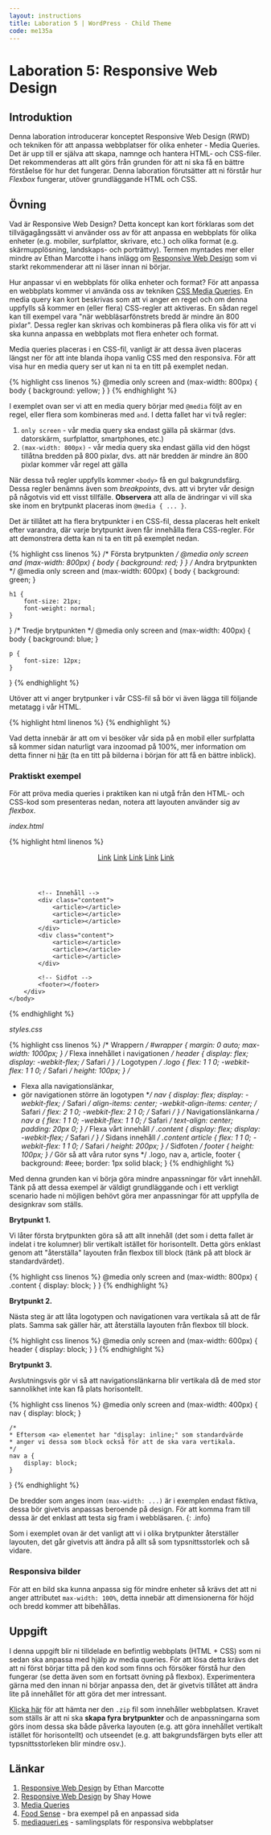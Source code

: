 ```yaml
---
layout: instructions
title: Laboration 5 | WordPress - Child Theme
code: me135a
---
```


# Laboration 5: Responsive Web Design

## Introduktion

Denna laboration introducerar konceptet Responsive Web Design (RWD) och tekniken för att anpassa webbplatser för olika enheter - Media Queries. Det är upp till er själva att skapa, namnge och hantera HTML- och CSS-filer. Det rekommenderas att allt görs från grunden för att ni ska få en bättre förståelse för hur det fungerar. Denna laboration förutsätter att ni förstår hur _Flexbox_ fungerar, utöver grundläggande HTML och CSS.

## Övning

Vad är Responsive Web Design? Detta koncept kan kort förklaras som det tillvägagångssätt vi använder oss av för att anpassa en webbplats för olika enheter (e.g. mobiler, surfplattor, skrivare, etc.) och olika format (e.g. skärmupplösning, landskaps- och porträttvy). Termen myntades mer eller mindre av Ethan Marcotte i hans inlägg om [Responsive Web Design][ethan] som vi starkt rekommenderar att ni läser innan ni börjar.

Hur anpassar vi en webbplats för olika enheter och format? För att anpassa en webbplats kommer vi använda oss av tekniken [CSS Media Queries][mediaqueries]. En media query kan kort beskrivas som att vi anger en regel och om denna uppfylls så kommer en (eller flera) CSS-regler att aktiveras. En sådan regel kan till exempel vara "när webbläsarfönstrets bredd är mindre än 800 pixlar". Dessa regler kan skrivas och kombineras på flera olika vis för att vi ska kunna anpassa en webbplats mot flera enheter och format.

Media queries placeras i en CSS-fil, vanligt är att dessa även placeras längst ner för att inte blanda ihopa vanlig CSS med den responsiva. För att visa hur en media query ser ut kan ni ta en titt på exemplet nedan.

{% highlight css linenos %}
@media only screen and (max-width: 800px) {
    body {
        background: yellow;
    }
}
{% endhighlight %}

I exemplet ovan ser vi att en media query börjar med `@media` följt av en regel, eller flera som kombineras med `and`. I detta fallet har vi två regler:

1. `only screen` - vår media query ska endast gälla på skärmar (dvs. datorskärm, surfplattor, smartphones, etc.)
2. `(max-width: 800px)` - vår media query ska endast gälla vid den högst tillåtna bredden på 800 pixlar, dvs. att när bredden är mindre än 800 pixlar kommer vår regel att gälla

När dessa två regler uppfylls kommer `<body>` få en gul bakgrundsfärg. Dessa regler benämns även som _breakpoints_, dvs. att vi bryter vår design på någotvis vid ett visst tillfälle. __Observera__ att alla de ändringar vi vill ska ske inom en brytpunkt placeras inom `@media { ... }`.

Det är tillåtet att ha flera brytpunkter i en CSS-fil, dessa placeras helt enkelt efter varandra, där varje brytpunkt även får innehålla flera CSS-regler. För att demonstrera detta kan ni ta en titt på exemplet nedan.

{% highlight css linenos %}
/* Första brytpunkten */
@media only screen and (max-width: 800px) {
    body {
        background: red;
    }
}
/* Andra brytpunkten */
@media only screen and (max-width: 600px) {
    body {
        background: green;
    }

    h1 {
        font-size: 21px;
        font-weight: normal;
    }
}
/* Tredje brytpunkten */
@media only screen and (max-width: 400px) {
    body {
        background: blue;
    }

    p {
        font-size: 12px;
    }
}
{% endhighlight %}

Utöver att vi anger brytpunker i vår CSS-fil så bör vi även lägga till följande metatagg i vår HTML.

{% highlight html linenos %}
<meta name="viewport" content="width=device-width, initial-scale=1" />
{% endhighlight %}

Vad detta innebär är att om vi besöker vår sida på en mobil eller surfplatta så kommer sidan naturligt vara inzoomad på 100%, mer information om detta finner ni [här](https://developer.mozilla.org/en-US/docs/Mozilla/Mobile/Viewport_meta_tag) (ta en titt på bilderna i början för att få en bättre inblick).

### Praktiskt exempel

För att pröva media queries i praktiken kan ni utgå från den HTML- och CSS-kod som presenteras nedan, notera att layouten använder sig av _flexbox_.

_index.html_

{% highlight html linenos %}
<!doctype html>
<html>
    <head>
        <title>RWD Example</title>
        <meta charset="utf-8" />
        <!-- Den metatagg som används i samband med mobilanpassning -->
        <meta name="viewport" content="width=device-width, initial-scale=1" />
        <link rel="stylesheet" href="styles.css" />
    </head>
    <body>
        <div id="wrapper">
            <!-- Navigation -->
            <header>
                <div class="logo"></div>
                <nav>
                    <a href="#">Link</a>
                    <a href="#">Link</a>
                    <a href="#">Link</a>
                    <a href="#">Link</a>
                    <a href="#">Link</a>
                </nav>
            </header>

            <!-- Innehåll -->
            <div class="content">
                <article></article>
                <article></article>
                <article></article>
            </div>
            <div class="content">
                <article></article>
                <article></article>
                <article></article>
            </div>

            <!-- Sidfot -->
            <footer></footer>
        </div>
    </body>
</html>

{% endhighlight %}

_styles.css_

{% highlight css linenos %}
/* Wrappern */
#wrapper {
    margin: 0 auto;
    max-width: 1000px;
}
/* Flexa innehållet i navigationen */
header {
    display: flex;
    display: -webkit-flex; /* Safari */
}
/* Logotypen */
.logo {
    flex: 1 1 0;
    -webkit-flex: 1 1 0; /* Safari */
    height: 100px;
}
/*
 * Flexa alla navigationslänkar,
 * gör navigationen större än logotypen
 **/
nav {
    display: flex;
    display: -webkit-flex; /* Safari */
    align-items: center;
    -webkit-align-items: center; /* Safari */
    flex: 2 1 0;
    -webkit-flex: 2 1 0; /* Safari */
}
/* Navigationslänkarna */
nav a {
    flex: 1 1 0; 
    -webkit-flex: 1 1 0; /* Safari */
    text-align: center;
    padding: 20px 0;
}
/* Flexa vårt innehåll */
.content {
    display: flex;
    display: -webkit-flex; /* Safari */
}
/* Sidans innehåll */
.content article {
    flex: 1 1 0;
    -webkit-flex: 1 1 0; /* Safari */
    height: 200px;
}
/* Sidfoten */
footer {
    height: 100px;
}
/* Gör så att våra rutor syns */
.logo, nav a, article, footer {
    background: #eee;
    border: 1px solid black;
}
{% endhighlight %}

Med denna grunden kan vi börja göra mindre anpassningar för vårt innehåll. Tänk på att dessa exempel är väldigt grundläggande och i ett verkligt scenario hade ni möjligen behövt göra mer anpassningar för att uppfylla de designkrav som ställs.

**Brytpunkt 1.**

Vi låter första brytpunkten göra så att allt innehåll (det som i detta fallet är indelat i tre kolumner) blir vertikalt istället för horisontellt. Detta görs enklast genom att "återställa" layouten från flexbox till block (tänk på att block är standardvärdet).

{% highlight css linenos %}
@media only screen and (max-width: 800px) {
    .content {
        display: block;
    }
}
{% endhighlight %}

**Brytpunkt 2.**

Nästa steg är att låta logotypen och navigationen vara vertikala så att de får plats. Samma sak gäller här, att återställa layouten från flexbox till block.

{% highlight css linenos %}
@media only screen and (max-width: 600px) {
    header {
        display: block;
    }
}
{% endhighlight %}

**Brytpunkt 3.**

Avslutningsvis gör vi så att navigationslänkarna blir vertikala då de med stor sannolikhet inte kan få plats horisontellt.

{% highlight css linenos %}
@media only screen and (max-width: 400px) {
    nav {
        display: block;
    }

    /*
    * Eftersom <a> elementet har "display: inline;" som standardvärde
    * anger vi dessa som block också för att de ska vara vertikala.
    */
    nav a {
        display: block;
    }
}
{% endhighlight %}

De bredder som anges inom `(max-width: ...)` är i exemplen endast fiktiva, dessa bör givetvis anpassas beroende på design. För att komma fram till dessa är det enklast att testa sig fram i webbläsaren.
{: .info}

Som i exemplet ovan är det vanligt att vi i olika brytpunkter återställer layouten, det går givetvis att ändra på allt så som typsnittsstorlek och så vidare.

### Responsiva bilder

För att en bild ska kunna anpassa sig för mindre enheter så krävs det att ni anger attributet `max-width: 100%`, detta innebär att dimensionerna för höjd och bredd kommer att bibehållas.

## Uppgift

I denna uppgift blir ni tilldelade en befintlig webbplats (HTML + CSS) som ni sedan ska anpassa med hjälp av media queries. För att lösa detta krävs det att ni först börjar titta på den kod som finns och försöker förstå hur den fungerar (se detta även som en fortsatt övning på flexbox). Experimentera gärna med den innan ni börjar anpassa den, det är givetvis tillåtet att ändra lite på innehållet för att göra det mer intressant.

[Klicka här](/assets/zip/exercise_rwd.zip) för att hämta ner den `.zip` fil som innehåller webbplatsen. Kravet som ställs är att ni ska **skapa fyra brytpunkter** och de anpassningarna som görs inom dessa ska både påverka layouten (e.g. att göra innehållet vertikalt istället för horisontellt) och utseendet (e.g. att bakgrundsfärgen byts eller att typsnittsstorleken blir mindre osv.).


## Länkar

1. [Responsive Web Design][ethan] by Ethan Marcotte
2. [Responsive Web Design][shay] by Shay Howe
3. [Media Queries][mediaqueries]
5. [Food Sense][foodsense] - bra exempel på en anpassad sida
6. [mediaqueri.es][mediaqueri] - samlingsplats för responsiva webbplatser

[ethan]: http://alistapart.com/article/responsive-web-design/
[shay]: http://learn.shayhowe.com/advanced-html-css/responsive-web-design/
[mediaqueries]: https://developer.mozilla.org/en-US/docs/Web/Guide/CSS/Media_queries
[foodsense]: http://foodsense.is/
[mediaqueri]: http://mediaqueri.es/
